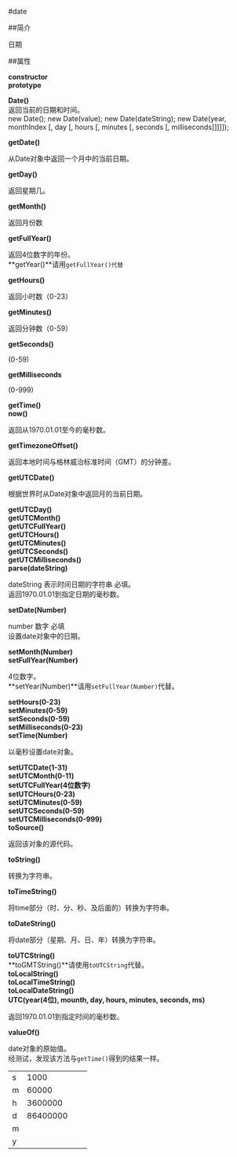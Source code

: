 #date

##简介

日期  

##属性  

**constructor**  
**prototype**  

**Date()**  
返回当前的日期和时间。  
new Date();
new Date(value);
new Date(dateString);
new Date(year, monthIndex [, day [, hours [, minutes [, seconds [, milliseconds]]]]]);

**getDate()**  

从Date对象中返回一个月中的当前日期。  

**getDay()**  

返回星期几。  

**getMonth()**

返回月份数  

**getFullYear()**  

返回4位数字的年份。  
**getYear()**请用`getFullYear()代替`  

**getHours()**  

返回小时数（0-23）  

**getMinutes()**

返回分钟数（0-59）  

**getSeconds()**

(0-59)

**getMilliseconds**

(0-999)

**getTime()**  
**now()**  

返回从1970.01.01至今的毫秒数。

**getTimezoneOffset()**

返回本地时间与格林威治标准时间（GMT）的分钟差。  

**getUTCDate()**

根据世界时从Date对象中返回月的当前日期。  

**getUTCDay()**  
**getUTCMonth()**  
**getUTCFullYear()**  
**getUTCHours()**  
**getUTCMinutes()**  
**getUTCSeconds()**  
**getUTCMilliseconds()**  
**parse(dateString)**  

dateString 表示时间日期的字符串 必填。  
返回1970.01.01到指定日期的毫秒数。  

**setDate(Number)**  

number 数字 必填  
设置date对象中的日期。 

**setMonth(Number)**  
**setFullYear(Number)**  

4位数字。  
**setYear(Number)**请用`setFullYear(Number)`代替。

**setHours(0-23)**  
**setMinutes(0-59)**  
**setSeconds(0-59)**  
**setMilliseconds(0-23)**  
**setTime(Number)**  

以毫秒设置date对象。  

**setUTCDate(1-31)**  
**setUTCMonth(0-11)**  
**setUTCFullYear(4位数字)**  
**setUTCHours(0-23)**  
**setUTCMinutes(0-59)**  
**setUTCSeconds(0-59)**  
**setUTCMilliseconds(0-999)**  
**toSource()**

返回该对象的源代码。  

**toString()**  

转换为字符串。  

**toTimeString()**  

将time部分（时、分、秒、及后面的）转换为字符串。  

**toDateString()**

将date部分（星期、月、日、年）转换为字符串。  

**toUTCString()**  
**toGMTString()**请使用`toUTCString`代替。  
**toLocalString()**  
**toLocalTimeString()**  
**toLocalDateString()**  
**UTC(year(4位), mounth, day, hours, minutes, seconds, ms)**  

返回1970.01.01到指定时间的毫秒数。  

**valueOf()**  

date对象的原始值。  
经测试，发现该方法与`getTime()`得到的结果一样。  

|||||
|-|-|-|-|
|s|1000|||
|m|60000|||
|h|3600000|||
|d|86400000|||
|m||||
|y||||